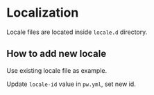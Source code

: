 # Localization

Locale files are located inside `locale.d` directory. 

## How to add new locale

Use existing locale file as example.

Update `locale-id` value in `pw.yml`, set new id.